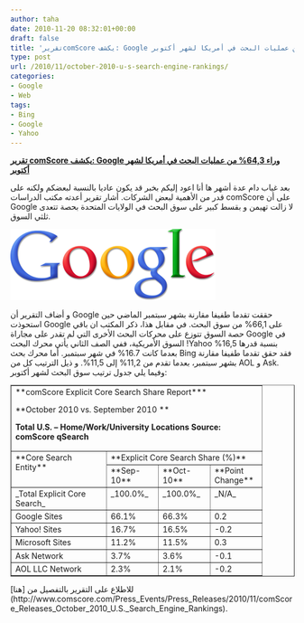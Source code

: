 ```yaml
---
author: taha
date: 2010-11-20 08:32:01+00:00
draft: false
title: 'تقريرcomScore يكشف: Google وراء 64,3% من عمليات البحث في أمريكا لشهر أكتوبر'
type: post
url: /2010/11/october-2010-u-s-search-engine-rankings/
categories:
- Google
- Web
tags:
- Bing
- Google
- Yahoo
---
```


**[تقرير comScore يكشف: Google وراء 64,3% من عمليات البحث في أمريكا لشهر أكتوبر](https://www.it-scoop.com/2010/11/october-2010-u-s-search-engine-rankings)**


بعد غياب دام عدة أشهر ها أنا اعود إليكم بخبر قد يكون عاديا بالنسبة لبعضكم ولكنه على قدر من الأهمية لبعض الشركات.
أشار تقرير أعدته مكتب الدراسات comScore على أن Google لا زالت تهيمن و بقسط كبير على سوق البحث في الولايات المتحدة بحصة تتعدى ثلثي السوق.


[![](ps_logo2.png)
](https://www.it-scoop.com/2010/11/october-2010-u-s-search-engine-rankings)




و أضاف التقرير أن Google حققت تقدما طفيفا مقارنة بشهر سبتمبر الماضي حين استحوذت Google على 66,1% من سوق البحث.
في مقابل هذا، ذكر المكتب ان باقي حصة السوق تتوزع على محركات البحث الأخرى التي لم تقدر على مجاراة Google في السوق الأمريكية، ففي الصف الثاني يأتي محرك البحث !Yahoo بنسبة قدرها 16,5% بعدما كانت 16.7% في شهر سبتمبر.
أما محرك بحث Bing فقد حقق تقدما طفيفا مقارنة بشهر سبتمبر، بعدما تقدم من 11,2% إلى 11,5%.
و ذيل الترتيب كل من AOL و Ask.
وفيما يلي جدول ترتيب سوق البحث لشهر أكتوبر:

<!-- more -->
<table cellpadding="2" cellspacing="0" align="center" border="1" width="0" >
<tbody >
<tr >

<td colspan="4" valign="top" width="384" >**comScore Explicit Core Search Share Report***

**October 2010 vs. September 2010 **

**Total U.S. – Home/Work/University Locations**
**Source: comScore qSearch**
</td>
</tr>
<tr class="bglight" >

<td width="154" rowspan="2" valign="top" >**Core Search Entity**
</td>

<td colspan="3" valign="top" width="230" >**Explicit Core Search Share (%)**
</td>
</tr>
<tr class="bgdark" >

<td width="77" valign="top" >**Sep-10**
</td>

<td width="77" valign="top" >**Oct-10**
</td>

<td width="77" valign="top" >**Point Change**
</td>
</tr>
<tr class="bglight" >

<td width="154" valign="top" >_Total Explicit Core Search_
</td>

<td width="77" valign="top" >_100.0%_
</td>

<td width="77" valign="top" >_100.0%_
</td>

<td width="77" valign="top" >_N/A_
</td>
</tr>
<tr class="bgdark" >

<td width="154" valign="top" >Google Sites
</td>

<td width="77" valign="top" >66.1%
</td>

<td width="77" valign="top" >66.3%
</td>

<td width="77" valign="top" >0.2
</td>
</tr>
<tr class="bglight" >

<td width="154" valign="top" >Yahoo! Sites
</td>

<td width="77" valign="top" >16.7%
</td>

<td width="77" valign="top" >16.5%
</td>

<td width="77" valign="top" >-0.2
</td>
</tr>
<tr class="bgdark" >

<td width="154" valign="top" >Microsoft Sites
</td>

<td width="77" valign="top" >11.2%
</td>

<td width="77" valign="top" >11.5%
</td>

<td width="77" valign="top" >0.3
</td>
</tr>
<tr class="bglight" >

<td width="154" valign="top" >Ask Network
</td>

<td width="77" valign="top" >3.7%
</td>

<td width="77" valign="top" >3.6%
</td>

<td width="77" valign="top" >-0.1
</td>
</tr>
<tr class="bgdark" >

<td width="154" valign="top" >AOL LLC Network
</td>

<td width="77" valign="top" >2.3%
</td>

<td width="77" valign="top" >2.1%
</td>

<td width="77" valign="top" >-0.2
</td>
</tr>
</tbody>
</table>
للاطلاع على التقرير بالتفصيل من [هنا](http://www.comscore.com/Press_Events/Press_Releases/2010/11/comScore_Releases_October_2010_U.S._Search_Engine_Rankings).
